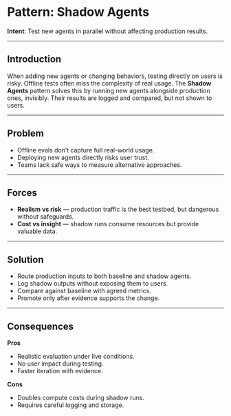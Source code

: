 # Pattern: Shadow Agents

**Intent**: Test new agents in parallel without affecting production results.

---

## Introduction

When adding new agents or changing behaviors, testing directly on users is risky. Offline tests often miss the complexity of real usage. The **Shadow Agents** pattern solves this by running new agents alongside production ones, invisibly. Their results are logged and compared, but not shown to users.

---

## Problem

- Offline evals don’t capture full real-world usage.  
- Deploying new agents directly risks user trust.  
- Teams lack safe ways to measure alternative approaches.  

---

## Forces

- **Realism vs risk** — production traffic is the best testbed, but dangerous without safeguards.  
- **Cost vs insight** — shadow runs consume resources but provide valuable data.  

---

## Solution

- Route production inputs to both baseline and shadow agents.  
- Log shadow outputs without exposing them to users.  
- Compare against baseline with agreed metrics.  
- Promote only after evidence supports the change.  

---

## Consequences

**Pros**  
- Realistic evaluation under live conditions.  
- No user impact during testing.  
- Faster iteration with evidence.  

**Cons**  
- Doubles compute costs during shadow runs.  
- Requires careful logging and storage.  
